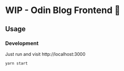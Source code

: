 # WIP - Odin Blog Frontend 🚧

## Usage

### Development

Just run and visit http://localhost:3000

```bash
yarn start
```
